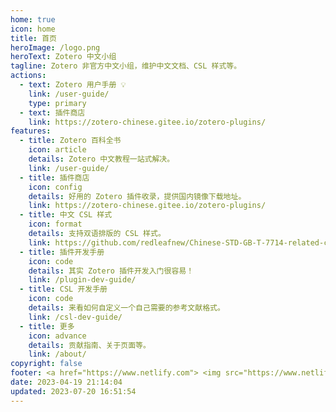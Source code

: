 ```yaml
---
home: true
icon: home
title: 首页
heroImage: /logo.png
heroText: Zotero 中文小组
tagline: Zotero 非官方中文小组，维护中文文档、CSL 样式等。
actions:
  - text: Zotero 用户手册 💡
    link: /user-guide/
    type: primary
  - text: 插件商店
    link: https://zotero-chinese.gitee.io/zotero-plugins/
features:
  - title: Zotero 百科全书
    icon: article
    details: Zotero 中文教程一站式解决。
    link: /user-guide/
  - title: 插件商店
    icon: config
    details: 好用的 Zotero 插件收录，提供国内镜像下载地址。
    link: https://zotero-chinese.gitee.io/zotero-plugins/
  - title: 中文 CSL 样式
    icon: format
    details: 支持双语排版的 CSL 样式。
    link: https://github.com/redleafnew/Chinese-STD-GB-T-7714-related-csl/
  - title: 插件开发手册
    icon: code
    details: 其实 Zotero 插件开发入门很容易！
    link: /plugin-dev-guide/
  - title: CSL 开发手册
    icon: code
    details: 来看如何自定义一个自己需要的参考文献格式。
    link: /csl-dev-guide/
  - title: 更多
    icon: advance
    details: 贡献指南、关于页面等。
    link: /about/
copyright: false
footer: <a href="https://www.netlify.com"> <img src="https://www.netlify.com/v3/img/components/netlify-color-bg.svg" alt="Deploys by Netlify" /> </a></br> 使用 <a href="https://theme-hope.vuejs.press/" target="_blank">VuePress Theme Hope</a> 主题 | MIT 协议，版权所有 © 2022-Present Zotero Chinese
date: 2023-04-19 21:14:04
updated: 2023-07-20 16:51:54
---
```


